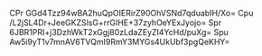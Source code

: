 CPr
GGd4Tzz94wBA2huQpOIERirZ90OhVSNd7qduabIH/Xo=
Cpu
/L2jSL4Dr+JeeGKZSlsG+rrGIHE+37zyhOeYExJyojo=
Spr
6JBR1PRI+j3DzhWkT2xGgj80zLdaZEyZI4YcHd/puXg=
Spu
Aw5i9yT1v7mnAV6TVQmI9RmY3MYGs4UkUbf3pgQeKHY=
